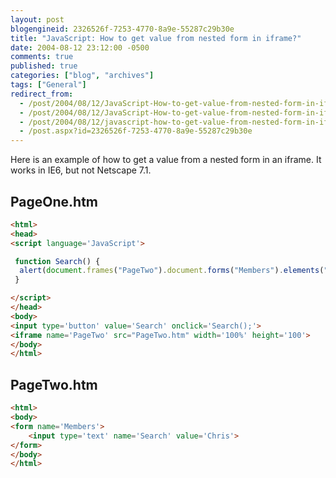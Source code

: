 ```yaml
---
layout: post
blogengineid: 2326526f-7253-4770-8a9e-55287c29b30e
title: "JavaScript: How to get value from nested form in iframe?"
date: 2004-08-12 23:12:00 -0500
comments: true
published: true
categories: ["blog", "archives"]
tags: ["General"]
redirect_from: 
  - /post/2004/08/12/JavaScript-How-to-get-value-from-nested-form-in-iframe.aspx
  - /post/2004/08/12/JavaScript-How-to-get-value-from-nested-form-in-iframe
  - /post/2004/08/12/javascript-how-to-get-value-from-nested-form-in-iframe
  - /post.aspx?id=2326526f-7253-4770-8a9e-55287c29b30e
---
```


Here is an example of how to get a value from a nested form in an iframe. It works in IE6, but not Netscape 7.1.

## PageOne.htm

```html
<html>
<head>
<script language='JavaScript'>

 function Search() {
  alert(document.frames("PageTwo").document.forms("Members").elements("Search").value);
 }

</script>
</head>
<body>
<input type='button' value='Search' onclick='Search();'>
<iframe name='PageTwo' src="PageTwo.htm" width='100%' height='100'>
</body>
</html>
```

## PageTwo.htm

```html
<html>
<body>
<form name='Members'>
    <input type='text' name='Search' value='Chris'>
</form>
</body>
</html>
```